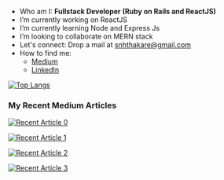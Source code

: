 
- Who am I: <strong>Fullstack Developer (Ruby on Rails and ReactJS)</strong>
- I’m currently working on ReactJS
- I’m currently learning Node and Express Js
- I’m looking to collaborate on MERN stack
- Let's connect: Drop a mail at snhthakare@gmail.com
- How to find me: 
  -  [Medium](https://medium.com/@snhthakare)
  -  [LinkedIn](https://www.linkedin.com/in/snehathakare/)

[![Top Langs](https://github-readme-stats.vercel.app/api/top-langs/?username=snehathakare)](https://github.com/snehathakare/github-readme-stats)

<h3>My Recent Medium Articles</h3>
 <a target="_blank" href="https://github-readme-medium-recent-article.vercel.app/medium/@snhthakare/0"><img src="https://github-readme-medium-recent-article.vercel.app/medium/@snhthakare/0" alt="Recent Article 0"> 

<a target="_blank" href="https://github-readme-medium-recent-article.vercel.app/medium/@snhthakare/1"><img src="https://github-readme-medium-recent-article.vercel.app/medium/@snhthakare/1" alt="Recent Article 1"> 
  
<a target="_blank" href="https://github-readme-medium-recent-article.vercel.app/medium/@snhthakare/2"><img src="https://github-readme-medium-recent-article.vercel.app/medium/@snhthakare/2" alt="Recent Article 2"> 
  
<a target="_blank" href="https://github-readme-medium-recent-article.vercel.app/medium/@snhthakare/3"><img src="https://github-readme-medium-recent-article.vercel.app/medium/@snhthakare/3" alt="Recent Article 3">   
